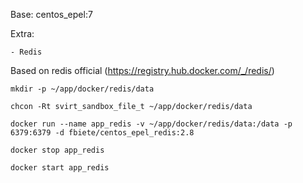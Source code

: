 Base: centos_epel:7

Extra:

    - Redis


Based on redis official (https://registry.hub.docker.com/_/redis/)

    mkdir -p ~/app/docker/redis/data

    chcon -Rt svirt_sandbox_file_t ~/app/docker/redis/data

    docker run --name app_redis -v ~/app/docker/redis/data:/data -p 6379:6379 -d fbiete/centos_epel_redis:2.8

    docker stop app_redis

    docker start app_redis